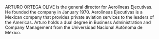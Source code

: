 ARTURO ORTEGA OLIVE is the general director for Aerolíneas Ejecutivas. He founded the company in January 1970. Aerolíneas Ejecutivas is a Mexican company that provides private aviation services to the leaders of the Americas. Arturo holds a dual degree in Business Administration and Company Management from the Universidad Nacional Autónoma de México.
